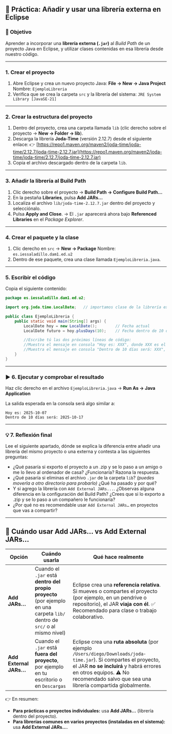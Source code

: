 
## 🧾 Práctica: **Añadir y usar una librería externa en Eclipse**

### 🎯 Objetivo

Aprender a incorporar una **librería externa (`.jar`)** al *Build Path* de un proyecto Java en Eclipse, y utilizar clases contenidas en esa librería desde nuestro código.

---

### **1. Crear el proyecto**

1. Abre Eclipse y crea un nuevo proyecto Java:
   **File → New → Java Project**
   Nombre: `EjemploLibreria`
2. Verifica que se crea la carpeta `src` y la librería del sistema:
   `JRE System Library [JavaSE-21]`

---

### **2. Crear la estructura del proyecto**

1. Dentro del proyecto, crea una carpeta llamada `lib` (clic derecho sobre el proyecto → **New → Folder → lib**).
2. Descarga la librería **Joda-Time** (versión 2.12.7) desde el siguiente enlace:
   👉 [https://repo1.maven.org/maven2/joda-time/joda-time/2.12.7/joda-time-2.12.7.jar](https://repo1.maven.org/maven2/joda-time/joda-time/2.12.7/joda-time-2.12.7.jar)
3. Copia el archivo descargado dentro de la carpeta `lib`.

---

### **3. Añadir la librería al Build Path**

1. Clic derecho sobre el proyecto → **Build Path → Configure Build Path…**
2. En la pestaña **Libraries**, pulsa **Add JARs…**
3. Localiza el archivo `lib/joda-time-2.12.7.jar` dentro del proyecto y selecciónalo.
4. Pulsa **Apply and Close**.
   → El `.jar` aparecerá ahora bajo **Referenced Libraries** en el *Package Explorer*.

---

### **4. Crear el paquete y la clase**

1. Clic derecho en `src` → **New → Package**
   Nombre: `es.iessaladillo.dam1.ed.u2`
2. Dentro de ese paquete, crea una clase llamada `EjemploLibreria.java`.

---

### **5. Escribir el código**

Copia el siguiente contenido:

```java
package es.iessaladillo.dam1.ed.u2;

import org.joda.time.LocalDate;   // importamos clase de la librería externa

public class EjemploLibreria {
    public static void main(String[] args) {
        LocalDate hoy = new LocalDate();        // Fecha actual
        LocalDate futuro = hoy.plusDays(10);    // Fecha dentro de 10 días

        //Escribe tú las dos próximas líneas de código:
        //Muestra el mensaje en consola "Hoy es: XXX", donde XXX es el valor de la variable hoy.
        //Muestra el mensaje en consola "Dentro de 10 días será: XXX", donde XXX es el valor de la variable futuro.
    }
}
```

---

### ▶️ **6. Ejecutar y comprobar el resultado**

Haz clic derecho en el archivo `EjemploLibreria.java` → **Run As → Java Application**

La salida esperada en la consola será algo similar a:

```
Hoy es: 2025-10-07
Dentro de 10 días será: 2025-10-17
```

---

### 💡 **7. Reflexión final**

Lee el siguiente apartado, dónde se explica la diferencia entre añadir una librería del mismo proyecto o una externa y contesta a las siguientes preguntas:

* ¿Qué pasaría si exporto el proyecto a un .zip y se lo paso a un amigo o me lo llevo al ordenador de casa? ¿Funcionaría? Razona la respuesta.
* ¿Qué pasaría si eliminas el archivo `.jar` de la carpeta `lib`? *(puedes moverla a otro directorio para probarlo)* ¿Qué ha pasado y por qué?
* Y si agrego la librería con `Add External JARs...`. ¿Observas alguna diferencia en la configuración del Build Path? ¿Crees que si lo exporto a .zip y se lo paso a un compañero le funcionaría?
* ¿Por qué no es recomendable usar `Add External JARs…` en proyectos que vas a compartir?

---

## 🧩 Cuándo usar **Add JARs…** vs **Add External JARs…**

| Opción                 | Cuándo usarla                                                                                                              | Qué hace realmente                                                                                                                                                                                                                                  |
| ---------------------- | -------------------------------------------------------------------------------------------------------------------------- | --------------------------------------------------------------------------------------------------------------------------------------------------------------------------------------------------------------------------------------------------- |
| **Add JARs…**          | Cuando el `.jar` está **dentro del propio proyecto** (por ejemplo en una carpeta `lib/` dentro de `src/` o al mismo nivel) | Eclipse crea una **referencia relativa**. Si mueves o compartes el proyecto (por ejemplo, en un pendrive o repositorio), el JAR **viaja con él**. ✅ Recomendado para clase o trabajo colaborativo.                                                  |
| **Add External JARs…** | Cuando el `.jar` está **fuera del proyecto**, por ejemplo en tu escritorio o en `Descargas`                                | Eclipse crea una **ruta absoluta** (por ejemplo `/Users/diego/Downloads/joda-time.jar`). Si compartes el proyecto, el JAR **no se incluirá** y habrá errores en otros equipos. ⚠️ No recomendado salvo que sea una librería compartida globalmente. |

👉 En resumen:

* **Para prácticas o proyectos individuales:** usa **Add JARs…** (librería dentro del proyecto).
* **Para librerías comunes en varios proyectos (instaladas en el sistema):** usa **Add External JARs…**.
